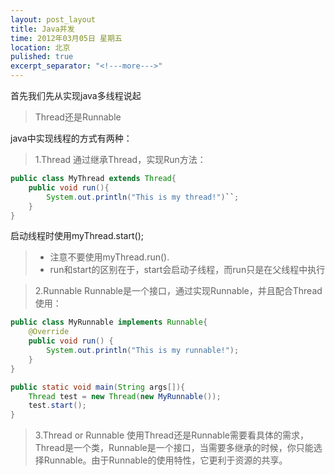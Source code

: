```yaml
---
layout: post_layout
title: Java并发
time: 2012年03月05日 星期五
location: 北京
pulished: true
excerpt_separator: "<!---more--->"
---
```

首先我们先从实现java多线程说起
> Thread还是Runnable

java中实现线程的方式有两种：
<!---more--->

> 1.Thread
 通过继承Thread，实现Run方法：
``` java
public class MyThread extends Thread{
	public void run(){
		System.out.println("This is my thread!")``;
	}
}
```
启动线程时使用myThread.start(); 
> * 注意不要使用myThread.run(). 
> * run和start的区别在于，start会启动子线程，而run只是在父线程中执行

> 2.Runnable
Runnable是一个接口，通过实现Runnable，并且配合Thread使用：
``` java
public class MyRunnable implements Runnable{
	@Override
	public void run() {	
		System.out.println("This is my runnable!");	
	}
}

public static void main(String args[]){
	Thread test = new Thread(new MyRunnable());
	test.start();
}
```
> 3.Thread or Runnable
使用Thread还是Runnable需要看具体的需求，Thread是一个类，Runnable是一个接口，当需要多继承的时候，你只能选择Runnable。由于Runnable的使用特性，它更利于资源的共享。


